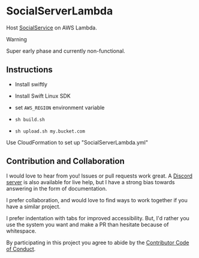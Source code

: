 # SocialServerLambda

Host [SocialService](https://github.com/mattmassicotte/SocialService) on AWS Lambda.

> [!WARNING]
> Super early phase and currently non-functional.

## Instructions

- Install swiftly
- Install Swift Linux SDK

- set `AWS_REGION` environment variable
- `sh build.sh`
- `sh upload.sh my.bucket.com`

Use CloudFormation to set up "SocialServerLambda.yml"

## Contribution and Collaboration

I would love to hear from you! Issues or pull requests work great. A [Discord server][discord] is also available for live help, but I have a strong bias towards answering in the form of documentation.

I prefer collaboration, and would love to find ways to work together if you have a similar project.

I prefer indentation with tabs for improved accessibility. But, I'd rather you use the system you want and make a PR than hesitate because of whitespace.

By participating in this project you agree to abide by the [Contributor Code of Conduct](CODE_OF_CONDUCT.md).

[matrix]: https://matrix.to/#/%23chimehq%3Amatrix.org
[matrix badge]: https://img.shields.io/matrix/chimehq%3Amatrix.org?label=Matrix
[discord]: https://discord.gg/esFpX6sErJ
